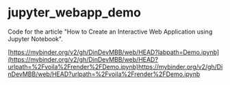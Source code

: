 # jupyter_webapp_demo
Code for the article "How to Create an Interactive Web Application using Jupyter Notebook".

[https://mybinder.org/v2/gh/DinDevMBB/web/HEAD?labpath=Demo.ipynb](https://mybinder.org/v2/gh/DinDevMBB/web/HEAD?urlpath=%2Fvoila%2Frender%2FDemo.ipynb)https://mybinder.org/v2/gh/DinDevMBB/web/HEAD?urlpath=%2Fvoila%2Frender%2FDemo.ipynb
